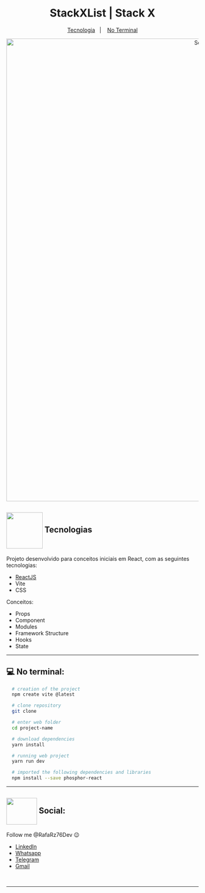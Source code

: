 <h1 align="center">
  StackXList | Stack X
</h1>

<p align="center">
  <a href="img src="https://media.giphy.com/media/eBqEQyWGdgSNgRVLCV/giphy.gif" align="center" height="95" width="95">Tecnologia</a>&nbsp;&nbsp;&nbsp;|&nbsp;&nbsp;&nbsp;
  <a href="#computer-no-terminal">No Terminal</a>
</p>

<div align="center">
<img width="1212" alt="Screen Shot 2022-07-21 at 22 39 08" src="https://user-images.githubusercontent.com/57332512/180343099-cc737955-3665-45f9-9fd8-be15a843b178.png">
 </div>

## <img src="https://media.giphy.com/media/eBqEQyWGdgSNgRVLCV/giphy.gif" align="center" height="95" width="95"> Tecnologias

Projeto desenvolvido para conceitos iniciais em React, com as seguintes tecnologias:

- [ReactJS](https://reactjs.org/)
- Vite
- CSS

Conceitos:

- Props
- Component
- Modules
- Framework Structure
- Hooks
- State

---

## :computer: No terminal:

```bash
  # creation of the project
  npm create vite @latest

  # clone repository
  git clone

  # enter web folder
  cd project-name

  # download dependencies
  yarn install

  # running web project
  yarn run dev

  # imported the following dependencies and libraries
  npm install --save phosphor-react
```

---

## <img src="https://media.giphy.com/media/hWhzyAxIu6rVS5AKbP/giphy.gif" align="center"  height="70" width="80"> Social:

Follow me @RafaRz76Dev :wink:
<br />

- [LinkedIn](https://www.linkedin.com/in/rafael-raizer/)
- [Whatsapp](https://api.whatsapp.com/send/?phone=47999327137)
- [Telegram](https://t.me/RafaRaizer76)
- [Gmail](mailto:rafaelraizer76@gmail.com)

<br />

---

[ts]: https://www.typescriptlang.org
